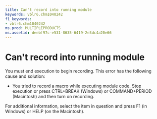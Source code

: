 ```yaml
---
title: Can't record into running module
keywords: vblr6.chm1040242
f1_keywords:
- vblr6.chm1040242
ms.prod: MULTIPLEPRODUCTS
ms.assetid: deebf97c-e531-8635-6419-2e3dc4a20e66
---
```



# Can't record into running module

You must end execution to begin recording. This error has the following cause and solution:



- You tried to record a macro while executing module code. Stop execution or press CTRL+BREAK (Windows) or COMMAND+PERIOD (Macintosh) and then turn on recording.
    

For additional information, select the item in question and press F1 (in Windows) or HELP (on the Macintosh).

